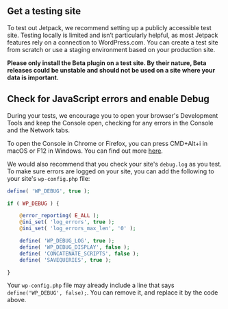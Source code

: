 ## Get a testing site

To test out Jetpack, we recommend setting up a publicly accessible test site. Testing locally is limited and isn’t particularly helpful, as most Jetpack features rely on a connection to WordPress.com. You can create a test site from scratch or use a staging environment based on your production site.

**Please only install the Beta plugin on a test site. By their nature, Beta releases could be unstable and should not be used on a site where your data is important.**

## Check for JavaScript errors and enable Debug

During your tests, we encourage you to open your browser's Development Tools and keep the Console open, checking for any errors in the Console and the Network tabs.

To open the Console in Chrome or Firefox, you can press CMD+Alt+i in macOS or F12 in Windows. You can find out more [here](http://codex.wordpress.org/Using_Your_Browser_to_Diagnose_JavaScript_Errors).

We would also recommend that you check your site's `debug.log` as you test.
To make sure errors are logged on your site, you can add the following to your site's `wp-config.php` file:

```php
define( 'WP_DEBUG', true );

if ( WP_DEBUG ) {

	@error_reporting( E_ALL );
	@ini_set( 'log_errors', true );
	@ini_set( 'log_errors_max_len', '0' );

	define( 'WP_DEBUG_LOG', true );
	define( 'WP_DEBUG_DISPLAY', false );
	define( 'CONCATENATE_SCRIPTS', false );
	define( 'SAVEQUERIES', true );

}
```

Your `wp-config.php` file may already include a line that says `define('WP_DEBUG', false);`. You can remove it, and replace it by the code above.
